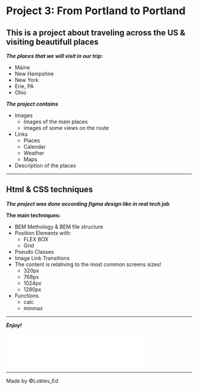 # Project 3: From Portland to Portland

## This is a project about traveling across the US & visiting beautifull places

**_The places that we will visit in our trip:_**

- Maine
- New Hampshire
- New York
- Erie, PA
- Ohio

**_The project contains_**

- Images
  - Images of the main places
  - images of some views on the route
- Links
  - Places
  - Calendar
  - Weather
  - Maps
- Description of the places

---

## Html & CSS techniques

**_The project was done according figma design like in real tech job_**

**The main techniques:**

- BEM Methology & BEM file structure
- Position Elements with:
  - FLEX BOX
  - Grid
- Pseudo Classes
- Image Link Transitions
- The content is relativing to the most common screens sizes!
  - 320px
  - 768px
  - 1024px
  - 1280px
- Functions
  - calc
  - minmax

---

**_Enjoy!_**

![Practicum Logo](./images_project_3/logo.svg)

---

Made by ©Loktev_Ed
